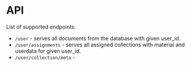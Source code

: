 API
=====

List of supported endpoints:

* `/user` - serves all documents from the database with given user_id.
* `/user/assignments` - serves all assigned collections with material and userdata for given user_id.
* `/user/collection/meta` - 